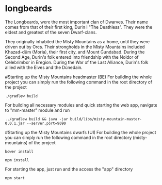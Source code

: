 # longbeards

The Longbeards, were the most important clan of Dwarves. Their name comes from that of their first king, Durin I "The Deathless". They were the eldest and greatest of the seven Dwarf-clans.

They originally inhabited the Misty Mountains as a home, until they were driven out by Orcs. Their strongholds in the Misty Mountains included Khazad-dûm (Moria), their first city, and Mount Gundabad. During the Second Age, Durin's folk entered into friendship with the Noldor of Celebrimbor in Eregion. During the War of the Last Alliance, Durin's folk allied with the Elves and the Dúnedain.

#Starting up the Misty Mountains headmaster (BE)
For building the whole project you can simply run the following command in the root directory of the project
```
./gradlew build
```

For building all necessary modules and quick starting the web app, navigate to "mm-master" module and run
```
../gradlew build && java -jar build/libs/misty-mountain-master-0.0.1.jar --server.port=9090
```
#Starting up the Misty Mountains dwarfs (UI)
For building the whole project you can simply run the following command in the root directory (misty-mountains) of the project
```
bower install
```
```
npm install
```

For starting the app, just run and the access the "app" directory
```
npm start
```
